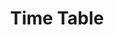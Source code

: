 ---
layout: ../../layouts/post.astro
title: 'Time Table'
description: 'Description for project three.'
image: 
    url: '/project/timetable.png'
    alt: 'timetable'
pubDate: 2023-05-12
links: [
    {
      "url": "https://timetable.koyeb.app/",
      "text": "Live timetable",
      "class": "btn-primary"
    },
    {
      "url": "https://github.com/Naveen-Pal/timetable_2024-25",
      "text": "Github",
      "class": "btn-primary"
    },
    {
      "url": "https://naveen-pal.github.io/timetable_2sem/",
      "text": "Old Demo",
      "class": "btn-primary"
    },
    {
      "url": "https://github.com/naveen-pal/timetable_2sem",
      "text": "Old Timetable Github",
      "class": "btn-secondary"
    },
  ]

tags: ['Web development',"flask","python"]
---